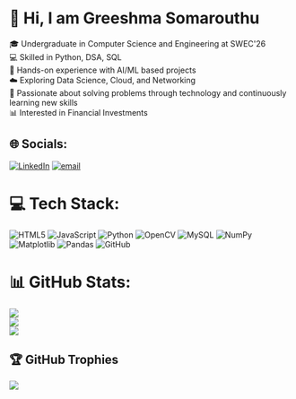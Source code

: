 # 💫 Hi, I am Greeshma Somarouthu
🎓 Undergraduate in Computer Science and Engineering at SWEC'26<br>💻 Skilled in Python, DSA, SQL<br>🤖 Hands-on experience with AI/ML based projects <br>☁️ Exploring Data Science, Cloud, and Networking<br>🚀 Passionate about solving problems through technology and continuously learning new skills<br>📊 Interested in Financial Investments 


## 🌐 Socials:
[![LinkedIn](https://img.shields.io/badge/LinkedIn-%230077B5.svg?logo=linkedin&logoColor=white)](https://linkedin.com/in/www.linkedin.com/in/greeshma-somarouthu-007002279) [![email](https://img.shields.io/badge/Email-D14836?logo=gmail&logoColor=white)](mailto:somarouthugreeshma@gmail.com) 

# 💻 Tech Stack:
![HTML5](https://img.shields.io/badge/html5-%23E34F26.svg?style=for-the-badge&logo=html5&logoColor=white) ![JavaScript](https://img.shields.io/badge/javascript-%23323330.svg?style=for-the-badge&logo=javascript&logoColor=%23F7DF1E) ![Python](https://img.shields.io/badge/python-3670A0?style=for-the-badge&logo=python&logoColor=ffdd54) ![OpenCV](https://img.shields.io/badge/opencv-%23white.svg?style=for-the-badge&logo=opencv&logoColor=white) ![MySQL](https://img.shields.io/badge/mysql-4479A1.svg?style=for-the-badge&logo=mysql&logoColor=white) ![NumPy](https://img.shields.io/badge/numpy-%23013243.svg?style=for-the-badge&logo=numpy&logoColor=white) ![Matplotlib](https://img.shields.io/badge/Matplotlib-%23ffffff.svg?style=for-the-badge&logo=Matplotlib&logoColor=black) ![Pandas](https://img.shields.io/badge/pandas-%23150458.svg?style=for-the-badge&logo=pandas&logoColor=white) ![GitHub](https://img.shields.io/badge/github-%23121011.svg?style=for-the-badge&logo=github&logoColor=white)
# 📊 GitHub Stats:
![](https://github-readme-stats.vercel.app/api?username=SGreeshma&theme=dark&hide_border=false&include_all_commits=true&count_private=true)<br/>
![](https://nirzak-streak-stats.vercel.app/?user=SGreeshma&theme=dark&hide_border=false)<br/>
![](https://github-readme-stats.vercel.app/api/top-langs/?username=SGreeshma&theme=dark&hide_border=false&include_all_commits=true&count_private=true&layout=compact)

## 🏆 GitHub Trophies
![](https://github-profile-trophy.vercel.app/?username=SGreeshma&theme=radical&no-frame=false&no-bg=true&margin-w=4)

<!-- Proudly created with GPRM ( https://gprm.itsvg.in ) -->
